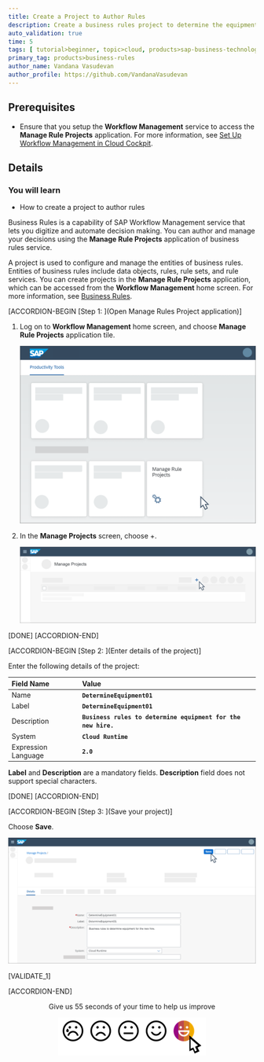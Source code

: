 ```yaml
---
title: Create a Project to Author Rules
description: Create a business rules project to determine the equipment for a new employee based on employee details.
auto_validation: true
time: 5
tags: [ tutorial>beginner, topic>cloud, products>sap-business-technology-platform, products>sap-btp--cloud-foundry-environment]
primary_tag: products>business-rules
author_name: Vandana Vasudevan
author_profile: https://github.com/VandanaVasudevan
---
```

## Prerequisites
 - Ensure that you setup the **Workflow Management** service to access the **Manage Rule Projects** application. For more information, see [Set Up Workflow Management in Cloud Cockpit](cp-starter-ibpm-employeeonboarding-1-setup).

## Details
### You will learn
  - How to create a project to author rules

Business Rules is a capability of SAP Workflow Management service that lets you digitize and automate decision making. You can author and manage your decisions using the **Manage Rule Projects** application of business rules service.

A project is used to configure and manage the entities of business rules. Entities of business rules include data objects, rules, rule sets, and rule services. You can create projects in the **Manage Rule Projects** application, which can be accessed from the **Workflow Management** home screen. For more information, see [Business Rules](https://help.sap.com/viewer/product/BUSINESS_RULES/Cloud/en-US).

[ACCORDION-BEGIN [Step 1: ](Open Manage Rules Project application)]

1. Log on to **Workflow Management** home screen, and choose **Manage Rule Projects** application tile.

    ![Workflow Management - MRP](Create-Screenshot1.png)

2. In the **Manage Projects** screen, choose +.

    ![Create a new project](Create-Screenshot2.png)

[DONE]
[ACCORDION-END]

[ACCORDION-BEGIN [Step 2: ](Enter details of the project)]

Enter the following details of the project:

|  Field Name     | Value
|  :------------- | :-------------
|  Name           | **`DetermineEquipment01`**
|  Label           | **`DetermineEquipment01`**
|  Description    | **`Business rules to determine equipment for the new hire.`**
|  System            | **`Cloud Runtime`**
|  Expression Language    | **`2.0`**

**Label** and **Description** are a mandatory fields. **Description** field does not support special characters.

[DONE]
[ACCORDION-END]

[ACCORDION-BEGIN [Step 3: ](Save your project)]

Choose **Save**.

![Save the project](Create-Screenshot3.png)

[VALIDATE_1]

[ACCORDION-END]

<p style="text-align: center;">Give us 55 seconds of your time to help us improve</p>

<p style="text-align: center;"><a href="https://sapinsights.eu.qualtrics.com/jfe/form/SV_0im30RgTkbEEHMV?TutorialID=cp-cf-businessrules04-create-project&graphics=true" target="_blank"><img src="https://raw.githubusercontent.com/SAPDocuments/Tutorials/master/data/images/285738_Emotion_Faces_R_purple.png"></a></p>
